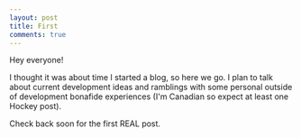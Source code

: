 ```yaml
---
layout: post
title: First
comments: true
---
```

Hey everyone!

I thought it was about time I started a blog, so here we go.  I plan to talk about current development ideas and ramblings with some personal outside of development bonafide experiences (I'm Canadian so expect at least one Hockey post).

Check back soon for the first REAL post.